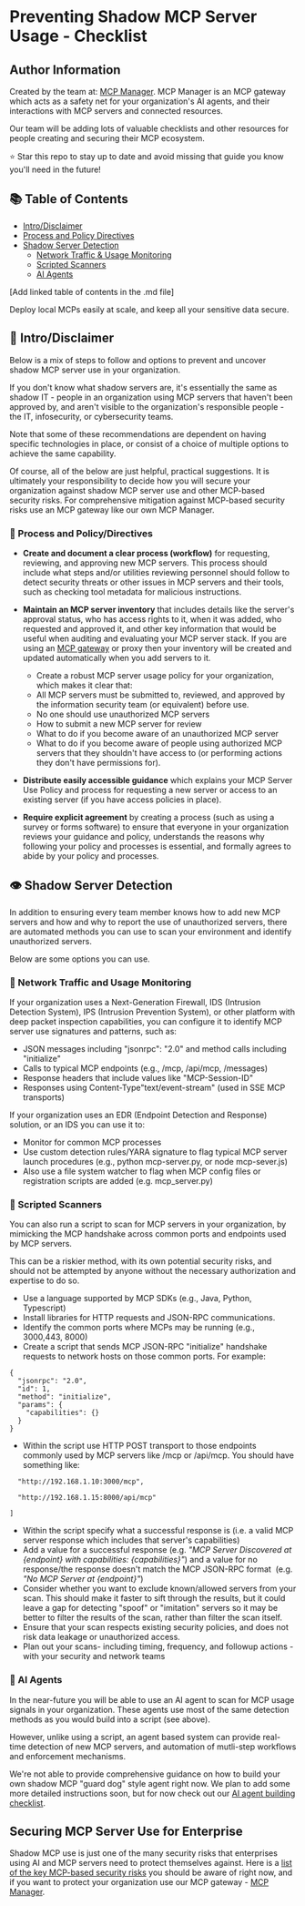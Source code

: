 # Preventing Shadow MCP Server Usage - Checklist

## Author Information

Created by the team at: [MCP Manager](https://mcpmanager.ai/). MCP Manager is an MCP gateway which acts as a safety net for your organization's AI agents, and their interactions with MCP servers and connected resources.

Our team will be adding lots of valuable checklists and other resources for people creating and securing their MCP ecosystem.

⭐ Star this repo to stay up to date and avoid missing that guide you know you'll need in the future!

## 📚 Table of Contents

- [Intro/Disclaimer](url)
- [Process and Policy Directives]()
- [Shadow Server Detection](url)
    - [Network Traffic & Usage Monitoring](url)
    - [Scripted Scanners](url)
    - [AI Agents](url)

[Add linked table of contents in the .md file]

Deploy local MCPs easily at scale, and keep all your sensitive data secure. 

## 👋 Intro/Disclaimer

Below is a mix of steps to follow and options to prevent and uncover shadow MCP server use in your organization.

If you don't know what shadow servers are, it's essentially the same as shadow IT - people in an organization using MCP servers that haven't been approved by, and aren't visible to the organization's responsible people - the IT, infosecurity, or cybersecurity teams.

Note that some of these recommendations are dependent on having specific technologies in place, or consist of a choice of multiple options to achieve the same capability.

Of course, all of the below are just helpful, practical suggestions. It is ultimately your responsibility to decide how you will secure your organization against shadow MCP server use and other MCP-based security risks. For comprehensive mitigation against MCP-based security risks use an MCP gateway like our own MCP Manager.

### 👮 Process and Policy/Directives

-   **Create and document a clear process (workflow)** for requesting, reviewing, and approving new MCP servers. This process should include what steps and/or utilities reviewing personnel should follow to detect security threats or other issues in MCP servers and their tools, such as checking tool metadata for malicious instructions.
-  **Maintain an MCP server inventory** that includes details like the server's approval status, who has access rights to it, when it was added, who requested and approved it, and other key information that would be useful when auditing and evaluating your MCP server stack. If you are using an [MCP gateway](https://mcpmanager.ai/blog/mcp-gateway/) or proxy then your inventory will be created and updated automatically when you add servers to it.
    -   Create a robust MCP server usage policy for your organization, which makes it clear that:
    -   All MCP servers must be submitted to, reviewed, and approved by the information security team (or equivalent) before use.
    -   No one should use unauthorized MCP servers
    -   How to submit a new MCP server for review
    -   What to do if you become aware of an unauthorized MCP server
    -   What to do if you become aware of people using authorized MCP servers that they shouldn't have access to (or performing actions they don't have permissions for).

-  **Distribute easily accessible guidance** which explains your MCP Server Use Policy and process for requesting a new server or access to an existing server (if you have access policies in place).
-  **Require explicit agreement** by creating a process (such as using a survey or forms software) to ensure that everyone in your organization reviews your guidance and policy, understands the reasons why following your policy and processes is essential, and formally agrees to abide by your policy and processes.

## 👁️ Shadow Server Detection

In addition to ensuring every team member knows how to add new MCP servers and how and why to report the use of unauthorized servers, there are automated methods you can use to scan your environment and identify unauthorized servers.

Below are some options you can use.

### 🚦 Network Traffic and Usage Monitoring

If your organization uses a Next-Generation Firewall, IDS (Intrusion Detection System), IPS (Intrusion Prevention System), or other platform with deep packet inspection capabilities, you can configure it to identify MCP server use signatures and patterns, such as:

-   JSON messages including "jsonrpc": "2.0" and method calls including "initialize"
-   Calls to typical MCP endpoints (e.g., /mcp, /api/mcp, /messages)
-   Response headers that include values like "MCP-Session-ID" 
-   Responses using Content-Type"text/event-stream" (used in SSE MCP transports)

If your organization uses an EDR (Endpoint Detection and Response) solution, or an IDS you can use it to:

-   Monitor for common MCP processes
-   Use custom detection rules/YARA signature to flag typical MCP server launch procedures (e.g., python mcp-server.py, or node mcp-sever.js)
-   Also use a file system watcher to flag when MCP config files or registration scripts are added (e.g. mcp_server.py)

### 🔎 Scripted Scanners

You can also run a script to scan for MCP servers in your organization, by mimicking the MCP handshake across common ports and endpoints used by MCP servers.

This can be a riskier method, with its own potential security risks, and should not be attempted by anyone without the necessary authorization and expertise to do so.

-   Use a language supported by MCP SDKs (e.g., Java, Python, Typescript)
-   Install libraries for HTTP requests and JSON-RPC communications.
-   Identify the common ports where MCPs may be running (e.g., 3000,443, 8000)
-   Create a script that sends MCP JSON-RPC "initialize" handshake requests to network hosts on those common ports. For example:
```
{
  "jsonrpc": "2.0",
  "id": 1,
  "method": "initialize",
  "params": {
    "capabilities": {}
  }
}
```
-   Within the script use HTTP POST transport to those endpoints commonly used by MCP servers like /mcp or /api/mcp. You should have something like:
``` endpoints = [
  "http://192.168.1.10:3000/mcp",

  "http://192.168.1.15:8000/api/mcp"

]
```
- Within the script specify what a successful response is (i.e. a valid MCP server response which includes that server's capabilities)
- Add a value for a successful response (e.g. _"MCP Server Discovered at {endpoint} with capabilities: {capabilities}"_) and a value for no response/the response doesn't match the MCP JSON-RPC format  (e.g. _"No MCP Server at {endpoint}"_)
- Consider whether you want to exclude known/allowed servers from your scan. This should make it faster to sift through the results, but it could leave a gap for detecting "spoof" or "imitation" servers so it may be better to filter the results of the scan, rather than filter the scan itself.
- Ensure that your scan respects existing security policies, and does not risk data leakage or unauthorized access.
- Plan out your scans- including timing, frequency, and followup actions - with your security and network teams

### 🤖 AI Agents

In the near-future you will be able to use an AI agent to scan for MCP usage signals in your organization. These agents use most of the same detection methods as you would build into a script (see above).

However, unlike using a script, an agent based system can provide real-time detection of new MCP servers, and automation of mutli-step workflows and enforcement mechanisms.

We're not able to provide comprehensive guidance on how to build your own shadow MCP "guard dog" style agent right now. We plan to add some more detailed instructions soon, but for now check out our [AI agent building checklist](https://github.com/MCP-Manager/MCP-Checklists/blob/main/ai-agent-building.md).

## Securing MCP Server Use for Enterprise
Shadow MCP use is just one of the many security risks that enterprises using AI and MCP servers need to protect themselves against. Here is a [list of the key MCP-based security risks](https://github.com/MCP-Manager/MCP-Checklists/blob/main/infrastructure/docs/mcp-security-threat-list.md) you should be aware of right now, and if you want to protect your organization use our MCP gateway - [MCP Manager](https://mcpmanager.ai/).
